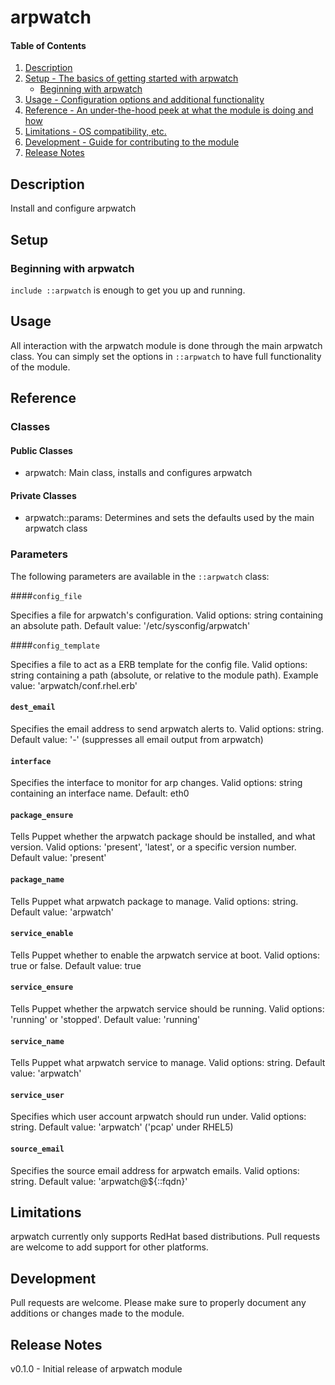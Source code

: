# arpwatch

#### Table of Contents

1. [Description](#description)
1. [Setup - The basics of getting started with arpwatch](#setup)
    * [Beginning with arpwatch](#beginning-with-arpwatch)
1. [Usage - Configuration options and additional functionality](#usage)
1. [Reference - An under-the-hood peek at what the module is doing and how](#reference)
1. [Limitations - OS compatibility, etc.](#limitations)
1. [Development - Guide for contributing to the module](#development)
1. [Release Notes](#release-notes)

## Description

Install and configure arpwatch

## Setup

### Beginning with arpwatch

`include ::arpwatch` is enough to get you up and running.

## Usage

All interaction with the arpwatch module is done through the main arpwatch class. You can simply set the options in `::arpwatch` to have full functionality of the module.

## Reference

### Classes

#### Public Classes

* arpwatch: Main class, installs and configures arpwatch

#### Private Classes

* arpwatch::params: Determines and sets the defaults used by the main arpwatch class

### Parameters

The following parameters are available in the `::arpwatch` class:

####`config_file`

Specifies a file for arpwatch's configuration. Valid options: string containing an absolute path. Default value: '/etc/sysconfig/arpwatch'

####`config_template`

Specifies a file to act as a ERB template for the config file. Valid options: string containing a path (absolute, or relative to the module path). Example value: 'arpwatch/conf.rhel.erb'

#### `dest_email`

Specifies the email address to send arpwatch alerts to. Valid options: string. Default value: '-' (suppresses all email output from arpwatch)

#### `interface`

Specifies the interface to monitor for arp changes. Valid options: string containing an interface name. Default: eth0

#### `package_ensure`

Tells Puppet whether the arpwatch package should be installed, and what version. Valid options: 'present', 'latest', or a specific version number. Default value: 'present'

#### `package_name`

Tells Puppet what arpwatch package to manage. Valid options: string. Default value: 'arpwatch'

#### `service_enable`

Tells Puppet whether to enable the arpwatch service at boot. Valid options: true or false. Default value: true

#### `service_ensure`

Tells Puppet whether the arpwatch service should be running. Valid options: 'running' or 'stopped'. Default value: 'running'

#### `service_name`

Tells Puppet what arpwatch service to manage. Valid options: string. Default value: 'arpwatch'

#### `service_user`

Specifies which user account arpwatch should run under. Valid options: string. Default value: 'arpwatch' ('pcap' under RHEL5)

#### `source_email`

Specifies the source email address for arpwatch emails. Valid options: string. Default value: 'arpwatch@${::fqdn}'

## Limitations

arpwatch currently only supports RedHat based distributions. Pull requests are welcome to add support for other platforms.

## Development

Pull requests are welcome. Please make sure to properly document any additions or changes made to the module.

## Release Notes

v0.1.0 - Initial release of arpwatch module
